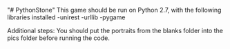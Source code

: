 "# PythonStone" 
This game should be run on Python 2.7, with the following libraries installed
-unirest
-urllib
-pygame

Additional steps:
    You should put the portraits from the blanks folder into the pics folder before running the code.

